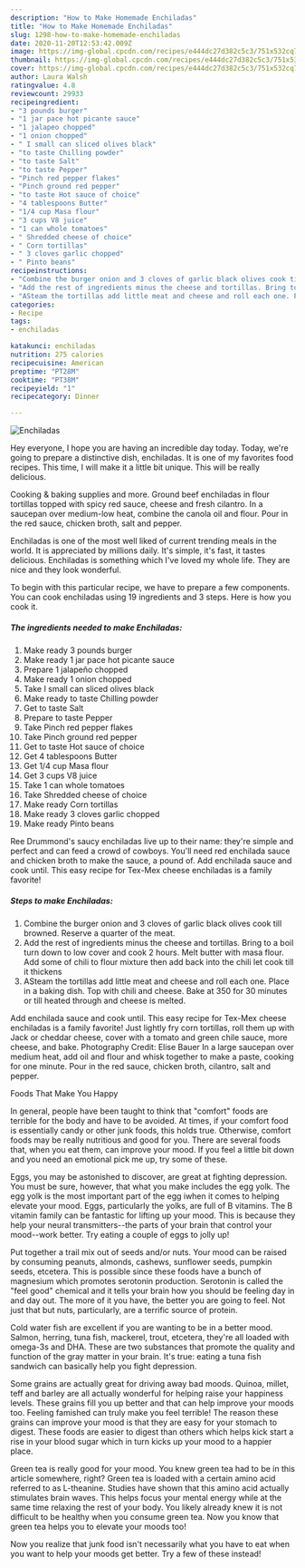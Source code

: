 ```yaml
---
description: "How to Make Homemade Enchiladas"
title: "How to Make Homemade Enchiladas"
slug: 1298-how-to-make-homemade-enchiladas
date: 2020-11-20T12:53:42.009Z
image: https://img-global.cpcdn.com/recipes/e444dc27d382c5c3/751x532cq70/enchiladas-recipe-main-photo.jpg
thumbnail: https://img-global.cpcdn.com/recipes/e444dc27d382c5c3/751x532cq70/enchiladas-recipe-main-photo.jpg
cover: https://img-global.cpcdn.com/recipes/e444dc27d382c5c3/751x532cq70/enchiladas-recipe-main-photo.jpg
author: Laura Walsh
ratingvalue: 4.8
reviewcount: 29933
recipeingredient:
- "3 pounds burger"
- "1 jar pace hot picante sauce"
- "1 jalapeo chopped"
- "1 onion chopped"
- " I small can sliced olives black"
- "to taste Chilling powder"
- "to taste Salt"
- "to taste Pepper"
- "Pinch red pepper flakes"
- "Pinch ground red pepper"
- "to taste Hot sauce of choice"
- "4 tablespoons Butter"
- "1/4 cup Masa flour"
- "3 cups V8 juice"
- "1 can whole tomatoes"
- " Shredded cheese of choice"
- " Corn tortillas"
- " 3 cloves garlic chopped"
- " Pinto beans"
recipeinstructions:
- "Combine the burger onion and 3 cloves of garlic black olives cook till browned. Reserve a quarter of the meat."
- "Add the rest of ingredients minus the cheese and tortillas. Bring to a boil turn down to low cover and cook 2 hours. Melt butter with masa flour. Add some of chili to flour mixture then add back into the chili let cook till it thickens"
- "ASteam the tortillas add little meat and cheese and roll each one. Place in a baking dish. Top with chili and cheese. Bake at 350 for 30 minutes or till heated through and cheese is melted."
categories:
- Recipe
tags:
- enchiladas

katakunci: enchiladas 
nutrition: 275 calories
recipecuisine: American
preptime: "PT28M"
cooktime: "PT38M"
recipeyield: "1"
recipecategory: Dinner

---
```



![Enchiladas](https://img-global.cpcdn.com/recipes/e444dc27d382c5c3/751x532cq70/enchiladas-recipe-main-photo.jpg)

Hey everyone, I hope you are having an incredible day today. Today, we're going to prepare a distinctive dish, enchiladas. It is one of my favorites food recipes. This time, I will make it a little bit unique. This will be really delicious.

Cooking &amp; baking supplies and more. Ground beef enchiladas in flour tortillas topped with spicy red sauce, cheese and fresh cilantro. In a saucepan over medium-low heat, combine the canola oil and flour. Pour in the red sauce, chicken broth, salt and pepper.

Enchiladas is one of the most well liked of current trending meals in the world. It is appreciated by millions daily. It's simple, it's fast, it tastes delicious. Enchiladas is something which I've loved my whole life. They are nice and they look wonderful.


To begin with this particular recipe, we have to prepare a few components. You can cook enchiladas using 19 ingredients and 3 steps. Here is how you cook it.

<!--inarticleads1-->

##### The ingredients needed to make Enchiladas:

1. Make ready 3 pounds burger
1. Make ready 1 jar pace hot picante sauce
1. Prepare 1 jalapeño chopped
1. Make ready 1 onion chopped
1. Take  I small can sliced olives black
1. Make ready to taste Chilling powder
1. Get to taste Salt
1. Prepare to taste Pepper
1. Take Pinch red pepper flakes
1. Take Pinch ground red pepper
1. Get to taste Hot sauce of choice
1. Get 4 tablespoons Butter
1. Get 1/4 cup Masa flour
1. Get 3 cups V8 juice
1. Take 1 can whole tomatoes
1. Take  Shredded cheese of choice
1. Make ready  Corn tortillas
1. Make ready  3 cloves garlic chopped
1. Make ready  Pinto beans


Ree Drummond&#39;s saucy enchiladas live up to their name: they&#39;re simple and perfect and can feed a crowd of cowboys. You&#39;ll need red enchilada sauce and chicken broth to make the sauce, a pound of. Add enchilada sauce and cook until. This easy recipe for Tex-Mex cheese enchiladas is a family favorite! 

<!--inarticleads2-->

##### Steps to make Enchiladas:

1. Combine the burger onion and 3 cloves of garlic black olives cook till browned. Reserve a quarter of the meat.
1. Add the rest of ingredients minus the cheese and tortillas. Bring to a boil turn down to low cover and cook 2 hours. Melt butter with masa flour. Add some of chili to flour mixture then add back into the chili let cook till it thickens
1. ASteam the tortillas add little meat and cheese and roll each one. Place in a baking dish. Top with chili and cheese. Bake at 350 for 30 minutes or till heated through and cheese is melted.


Add enchilada sauce and cook until. This easy recipe for Tex-Mex cheese enchiladas is a family favorite! Just lightly fry corn tortillas, roll them up with Jack or cheddar cheese, cover with a tomato and green chile sauce, more cheese, and bake. Photography Credit: Elise Bauer In a large saucepan over medium heat, add oil and flour and whisk together to make a paste, cooking for one minute. Pour in the red sauce, chicken broth, cilantro, salt and pepper. 

Foods That Make You Happy


In general, people have been taught to think that "comfort" foods are terrible for the body and have to be avoided. At times, if your comfort food is essentially candy or other junk foods, this holds true. Otherwise, comfort foods may be really nutritious and good for you. There are several foods that, when you eat them, can improve your mood. If you feel a little bit down and you need an emotional pick me up, try some of these.

Eggs, you may be astonished to discover, are great at fighting depression. You must be sure, however, that what you make includes the egg yolk. The egg yolk is the most important part of the egg iwhen it comes to helping elevate your mood. Eggs, particularly the yolks, are full of B vitamins. The B vitamin family can be fantastic for lifting up your mood. This is because they help your neural transmitters--the parts of your brain that control your mood--work better. Try eating a couple of eggs to jolly up!

Put together a trail mix out of seeds and/or nuts. Your mood can be raised by consuming peanuts, almonds, cashews, sunflower seeds, pumpkin seeds, etcetera. This is possible since these foods have a bunch of magnesium which promotes serotonin production. Serotonin is called the "feel good" chemical and it tells your brain how you should be feeling day in and day out. The more of it you have, the better you are going to feel. Not just that but nuts, particularly, are a terrific source of protein.

Cold water fish are excellent if you are wanting to be in a better mood. Salmon, herring, tuna fish, mackerel, trout, etcetera, they're all loaded with omega-3s and DHA. These are two substances that promote the quality and function of the gray matter in your brain. It's true: eating a tuna fish sandwich can basically help you fight depression. 

Some grains are actually great for driving away bad moods. Quinoa, millet, teff and barley are all actually wonderful for helping raise your happiness levels. These grains fill you up better and that can help improve your moods too. Feeling famished can truly make you feel terrible! The reason these grains can improve your mood is that they are easy for your stomach to digest. These foods are easier to digest than others which helps kick start a rise in your blood sugar which in turn kicks up your mood to a happier place.

Green tea is really good for your mood. You knew green tea had to be in this article somewhere, right? Green tea is loaded with a certain amino acid referred to as L-theanine. Studies have shown that this amino acid actually stimulates brain waves. This helps focus your mental energy while at the same time relaxing the rest of your body. You likely already knew it is not difficult to be healthy when you consume green tea. Now you know that green tea helps you to elevate your moods too!

Now you realize that junk food isn't necessarily what you have to eat when you want to help your moods get better. Try a few of these instead!

